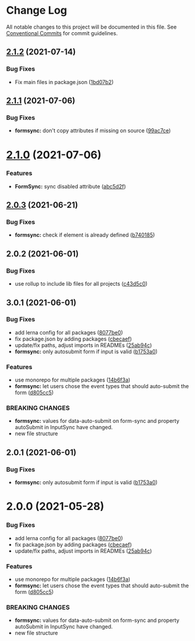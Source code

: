# Change Log

All notable changes to this project will be documented in this file.
See [Conventional Commits](https://conventionalcommits.org) for commit guidelines.

## [2.1.2](https://github.com/joinbox/ui-components/compare/@joinbox/formsync@2.1.1...@joinbox/formsync@2.1.2) (2021-07-14)


### Bug Fixes

* Fix main files in package.json ([1bd07b2](https://github.com/joinbox/ui-components/commit/1bd07b28a92881f499edac71e25453010bb2fe6c))





## [2.1.1](https://github.com/joinbox/ui-components/compare/@joinbox/formsync@2.1.0...@joinbox/formsync@2.1.1) (2021-07-06)


### Bug Fixes

* **formsync:** don't copy attributes if missing on source ([99ac7ce](https://github.com/joinbox/ui-components/commit/99ac7ce0caa70095ffcfd591c30be3221e339d7f))





# [2.1.0](https://github.com/joinbox/ui-components/compare/@joinbox/formsync@2.0.3...@joinbox/formsync@2.1.0) (2021-07-06)


### Features

* **FormSync:** sync disabled attribute ([abc5d2f](https://github.com/joinbox/ui-components/commit/abc5d2fabfed6b46cb5ba8d46c8c3a2bc9af4a6d))





## [2.0.3](https://github.com/joinbox/ui-components/compare/@joinbox/formsync@2.0.2...@joinbox/formsync@2.0.3) (2021-06-21)


### Bug Fixes

* **formsync:** check if element is already defined ([b740185](https://github.com/joinbox/ui-components/commit/b740185ac0f4935f4d2a093c77610ac880b3c64d))





## 2.0.2 (2021-06-01)


### Bug Fixes

* use rollup to include lib files for all projects ([c43d5c0](https://github.com/joinbox/ui-components/commit/c43d5c04a7ef62d18ac8f7c56e4e88fffd32c133))



## 3.0.1 (2021-06-01)


### Bug Fixes

* add lerna config for all packages ([8077be0](https://github.com/joinbox/ui-components/commit/8077be07d4cd1606f6f53913e78e70a79bb9f8f9))
* fix package.json by adding packages ([cbecaef](https://github.com/joinbox/ui-components/commit/cbecaefdc5e33947f1f64e28c392ff9ba9e6b813))
* update/fix paths, adjust imports in READMEs ([25ab94c](https://github.com/joinbox/ui-components/commit/25ab94c55f7620fb4f10024c110757ca4f9969fb))
* **formsync:** only autosubmit form if input is valid ([b1753a0](https://github.com/joinbox/ui-components/commit/b1753a0c53ca06df0071d8fb033f84585ac691af))


### Features

* use monorepo for multiple packages ([14b6f3a](https://github.com/joinbox/ui-components/commit/14b6f3af4e9950d649a6218ebede85d656403aa0))
* **formsync:** let users chose the event types that should auto-submit the form ([d805cc5](https://github.com/joinbox/ui-components/commit/d805cc5754449a9869fe2ac2e7c0867f27069242))


### BREAKING CHANGES

* **formsync:** values for data-auto-submit on form-sync and property autoSubmit in InputSync have changed.
* new file structure





## 2.0.1 (2021-06-01)


### Bug Fixes

* **formsync:** only autosubmit form if input is valid ([b1753a0](https://github.com/joinbox/ui-components/commit/b1753a0c53ca06df0071d8fb033f84585ac691af))





# 2.0.0 (2021-05-28)


### Bug Fixes

* add lerna config for all packages ([8077be0](https://github.com/joinbox/ui-components/commit/8077be07d4cd1606f6f53913e78e70a79bb9f8f9))
* fix package.json by adding packages ([cbecaef](https://github.com/joinbox/ui-components/commit/cbecaefdc5e33947f1f64e28c392ff9ba9e6b813))
* update/fix paths, adjust imports in READMEs ([25ab94c](https://github.com/joinbox/ui-components/commit/25ab94c55f7620fb4f10024c110757ca4f9969fb))


### Features

* use monorepo for multiple packages ([14b6f3a](https://github.com/joinbox/ui-components/commit/14b6f3af4e9950d649a6218ebede85d656403aa0))
* **formsync:** let users chose the event types that should auto-submit the form ([d805cc5](https://github.com/joinbox/ui-components/commit/d805cc5754449a9869fe2ac2e7c0867f27069242))


### BREAKING CHANGES

* **formsync:** values for data-auto-submit on form-sync and property autoSubmit in InputSync have changed.
* new file structure
